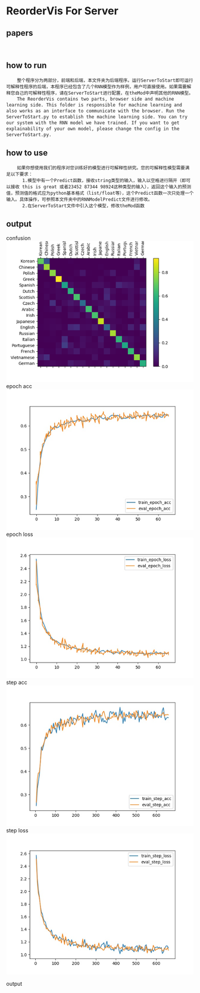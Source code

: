 # ReorderVis For Server

## papers

```shell


```



## how to run

```shell
    整个程序分为两部分，前端和后端，本文件夹为后端程序。运行ServerToStart即可运行可解释性程序的后端，本程序已经包含了几个RNN模型作为样例，用户可直接使用。如果需要解释您自己的可解释性程序，请在ServerToStart进行配置，在theMod中声明其他的RNN模型。
    The ReorderVis contains two parts, browser side and machine learning side. This folder is responsible for machine learning and also works as an interface to communicate with the browser. Run the ServerToStart.py to establish the machine learning side. You can try our system with the RNN model we have trained. If you want to get explainability of your own model, please change the config in the ServerToStart.py.
```


## how to use

```shell
    如果你想使用我们的程序对您训练好的模型进行可解释性研究。您的可解释性模型需要满足以下要求：
      1.模型中有一个Predict函数，接收string类型的输入，输入以空格进行隔开（即可以接收 this is great 或者23452 87344 98924这种类型的输入），返回这个输入的预测值，预测值的格式应为python基本格式（list/float等），这个Predict函数一次只处理一个输入。具体操作，可参照本文件夹中的RNNModelPredict文件进行修改。
      2.在ServerToStart文件中引入这个模型，修改theMod函数
```

## output

confusion  
![Alt](./output/confusion.png)  
epoch acc  
![Alt](./output/epoch_acc.jpg)  
epoch loss  
![Alt](./output/epoch_loss.jpg)  
step acc  
![Alt](./output/step_acc.jpg)  
step loss  
![Alt](./output/step_loss.jpg)  

output  
```shell


```
